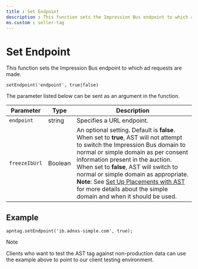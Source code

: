 ```yaml
---
title : Set Endpoint
description : This function sets the Impression Bus endpoint to which ad requests are made.
ms.custom : seller-tag
---
```



# Set Endpoint

This function sets the Impression Bus endpoint to which ad requests are
made.

``` pre
setEndpoint('endpoint', true|false)
```

The parameter listed below can be sent as an argument in the function.

| Parameter | Type | Description |
|---|---|---|
| `endpoint` | string | Specifies a URL endpoint. |
| `freezeIbUrl` | Boolean | An optional setting. Default is **false**.<br>When set to **true**, AST will not attempt to switch the Impression Bus domain to normal or simple domain as per consent information present in the auction.<br>When set to **false**, AST will switch to normal or simple domain as appropriate.<br>**Note**: See [Set Up Placements with AST](set-up-placements-with-ast.md) for more details about the simple domain and when it should be used. |

## Example

``` pre
apntag.setEndpoint('ib.adnxs-simple.com', true);
```

> [!NOTE]
> Clients who want to test the AST tag against non-production data can use the example above to point to our client testing environment.